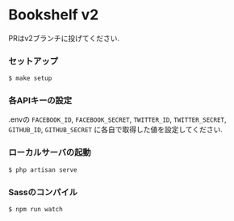 # Bookshelf v2
PRはv2ブランチに投げてください.

### セットアップ

```bash
$ make setup
```

### 各APIキーの設定

.envの `FACEBOOK_ID`, `FACEBOOK_SECRET`, `TWITTER_ID`, `TWITTER_SECRET`, `GITHUB_ID`, `GITHUB_SECRET` に各自で取得した値を設定してください.

### ローカルサーバの起動

```bash
$ php artisan serve
```

### Sassのコンパイル

```bash
$ npm run watch
```
